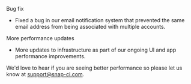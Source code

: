 Bug fix

* Fixed a bug in our email notification system that prevented the same email address from being associated with multiple accounts.

More performance updates

* More updates to infrastructure as part of our ongoing UI and app performance improvements.

We'd love to hear if you are seeing better performance so please let us know at support@snap-ci.com.
